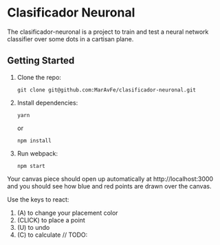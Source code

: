 Clasificador Neuronal
===

The clasificador-neuronal is a project to train and test a neural network classifier over some dots in a cartisan plane.

## Getting Started

1.  Clone the repo:

        git clone git@github.com:MarAvFe/clasificador-neuronal.git

2.  Install dependencies:

        yarn

    or

        npm install

3.  Run webpack:

        npm start

Your canvas piece should open up automatically at http://localhost:3000 and you should see how blue and red points are drawn over the canvas.

Use the keys to react:

1. (A) to change your placement color
2. (CLICK) to place a point
3. (U) to undo
4. (C) to calculate // TODO:

